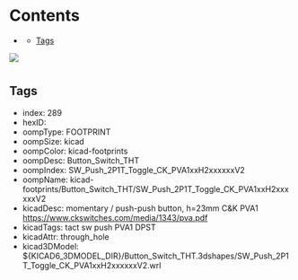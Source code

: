 



Contents
========

* [](#)
	* [Tags](#tags)
  
![][im]
# 

## Tags

- index: 289
- hexID: 
- oompType: FOOTPRINT
- oompSize: kicad
- oompColor: kicad-footprints
- oompDesc: Button_Switch_THT
- oompIndex: SW_Push_2P1T_Toggle_CK_PVA1xxH2xxxxxxV2
- oompName: kicad-footprints/Button_Switch_THT/SW_Push_2P1T_Toggle_CK_PVA1xxH2xxxxxxV2
- kicadDesc: momentary / push-push button, h=23mm C&K PVA1 https://www.ckswitches.com/media/1343/pva.pdf
- kicadTags: tact sw push PVA1 DPST
- kicadAttr: through_hole
- kicad3DModel: ${KICAD6_3DMODEL_DIR}/Button_Switch_THT.3dshapes/SW_Push_2P1T_Toggle_CK_PVA1xxH2xxxxxxV2.wrl



[im]: image.png
